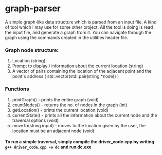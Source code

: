 # graph-parser
A simple graph-like data structure which is parsed from an input file. A kind of tool which I may use for some other project.
All the tool is doing is read the input file, and generate a graph from it. You can navigate through the graph using the commands created in the utilities header file.

### Graph node structure:
1. Location (string)
2. Prompt to display / information about the current location (string)
3. A vector of pairs containing the location of the adjacent point and the point's address 
( std::vector(std::pair(string,*node)) )


### Functions
1. printGraph() - prints the entire graph (void)
2. countNodes() - returns the no. of nodes in the graph (int)
3. getLocation() - prints the current location (void)
4. currentState() - prints all the information about the current node and the traversal options (void)
5. moveTo(string input) - moves to the location given by the user, the location must be an adjacent node (void)

#### To run a simple traversal, simply compile the driver_code.cpp by writing ```g++ driver_code.cpp -o dc``` and run dc.exe
